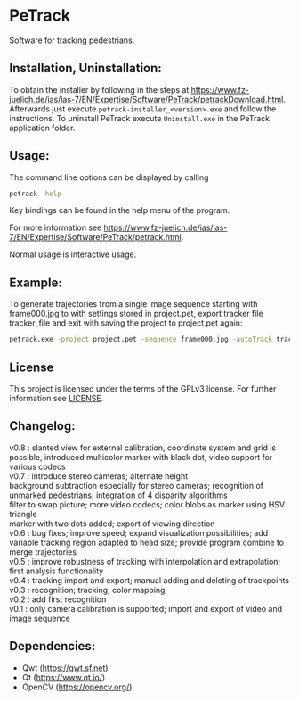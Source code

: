 # PeTrack

Software for tracking pedestrians.


## Installation, Uninstallation:
To obtain the installer by following in the steps at https://www.fz-juelich.de/ias/ias-7/EN/Expertise/Software/PeTrack/petrackDownload.html.
Afterwards just execute `petrack-installer_<version>.exe` and follow the instructions.
To uninstall PeTrack execute `Uninstall.exe` in the PeTrack application folder.


## Usage:
The command line options can be displayed by calling
```bash
petrack -help
```

Key bindings can be found in the help menu of the program.

For more information see https://www.fz-juelich.de/ias/ias-7/EN/Expertise/Software/PeTrack/petrack.html.

Normal usage is interactive usage.


## Example:
To generate trajectories from a single image sequence starting with frame000.jpg to
with settings stored in project.pet, export tracker file tracker_file and exit
with saving the project to project.pet again:

```bash
petrack.exe -project project.pet -sequence frame000.jpg -autoTrack tracker_file -autoSave project.pet
```

## License
This project is licensed under the terms of the GPLv3 license. For further information see [LICENSE](./LICENSE).

## Changelog:
v0.8 : slanted view for external calibration, coordinate system and grid is possible, introduced multicolor marker with black dot, video support for various codecs <br/>
v0.7 : introduce stereo cameras; alternate height <br/>
       background subtraction especially for stereo cameras; recognition of unmarked pedestrians; integration of 4 disparity algorithms <br/>
       filter to swap picture; more video codecs; color blobs as marker using HSV triangle <br/>
       marker with two dots added; export of viewing direction <br/>
v0.6 : bug fixes; improve speed; expand visualization possibilities; add variable tracking region adapted to head size; provide program combine to merge trajectories <br/>
v0.5 : improve robustness of tracking with interpolation and extrapolation; first analysis functionality <br/>
v0.4 : tracking import and export; manual adding and deleting of trackpoints <br/>
v0.3 : recognition; tracking; color mapping <br/>
v0.2 : add first recognition <br/>
v0.1 : only camera calibration is supported; import and export of video and image sequence <br/>

## Dependencies:
* Qwt         (https://qwt.sf.net)
* Qt          (https://www.qt.io/)
* OpenCV      (https://opencv.org/)
